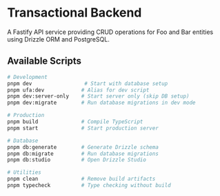 # Transactional Backend

A Fastify API service providing CRUD operations for Foo and Bar entities using Drizzle ORM and PostgreSQL.

## Available Scripts

```bash
# Development
pnpm dev                 # Start with database setup
pnpm ufa:dev            # Alias for dev script
pnpm dev:server-only    # Start server only (skip DB setup)
pnpm dev:migrate        # Run database migrations in dev mode

# Production
pnpm build              # Compile TypeScript
pnpm start              # Start production server

# Database
pnpm db:generate        # Generate Drizzle schema
pnpm db:migrate         # Run database migrations
pnpm db:studio          # Open Drizzle Studio

# Utilities
pnpm clean              # Remove build artifacts
pnpm typecheck          # Type checking without build
```
